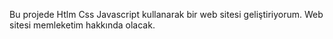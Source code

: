Bu projede Htlm Css Javascript kullanarak bir web sitesi geliştiriyorum.
Web sitesi memleketim hakkında olacak.
